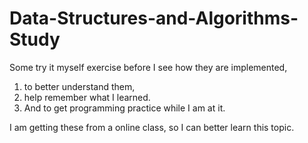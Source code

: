 # Data-Structures-and-Algorithms-Study
Some try it myself exercise before I see how they are implemented, 
1. to better understand them, 
2. help remember what I learned. 
3. And to get programming practice while I am at it.

I am getting these from a online class, so I can better learn this topic.